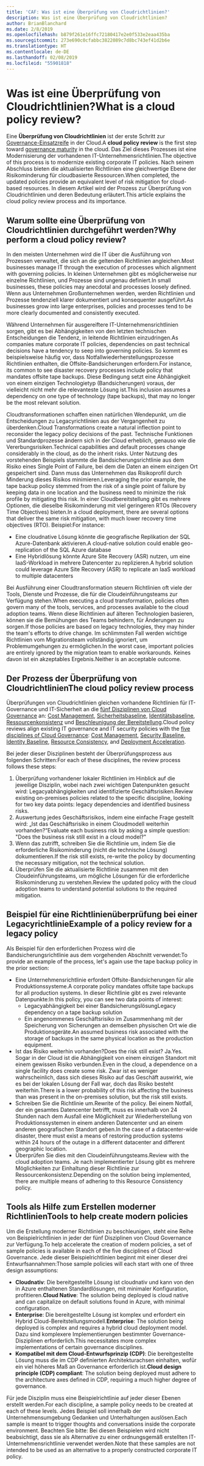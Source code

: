 ```yaml
---
title: 'CAF: Was ist eine Überprüfung von Cloudrichtlinien?'
description: Was ist eine Überprüfung von Cloudrichtlinien?
author: BrianBlanchard
ms.date: 2/8/2019
ms.openlocfilehash: b879f261e16ffc72180417e2e0f533e2eaa435ba
ms.sourcegitcommit: 273e690c0cfabbc3822089c7d8bc743ef41d2b6e
ms.translationtype: HT
ms.contentlocale: de-DE
ms.lasthandoff: 02/08/2019
ms.locfileid: "55901818"
---
```

<!-- markdownlint-disable MD026 -->

# <a name="what-is-a-cloud-policy-review"></a><span data-ttu-id="6c022-103">Was ist eine Überprüfung von Cloudrichtlinien?</span><span class="sxs-lookup"><span data-stu-id="6c022-103">What is a cloud policy review?</span></span>

<span data-ttu-id="6c022-104">Eine **Überprüfung von Cloudrichtlinien** ist der erste Schritt zur [Governance-Einsatzreife](../overview.md) in der Cloud.</span><span class="sxs-lookup"><span data-stu-id="6c022-104">A **cloud policy review** is the first step toward [governance maturity](../overview.md) in the cloud.</span></span> <span data-ttu-id="6c022-105">Das Ziel dieses Prozesses ist eine Modernisierung der vorhandenen IT-Unternehmensrichtlinien.</span><span class="sxs-lookup"><span data-stu-id="6c022-105">The objective of this process is to modernize existing corporate IT policies.</span></span> <span data-ttu-id="6c022-106">Nach seinem Abschluss bieten die aktualisierten Richtlinien eine gleichwertige Ebene der Risikominderung für cloudbasierte Ressourcen.</span><span class="sxs-lookup"><span data-stu-id="6c022-106">When completed, the updated policies provide an equivalent level of risk mitigation for cloud-based resources.</span></span> <span data-ttu-id="6c022-107">In diesem Artikel wird der Prozess zur Überprüfung von Cloudrichtlinien und deren Bedeutung erläutert.</span><span class="sxs-lookup"><span data-stu-id="6c022-107">This article explains the cloud policy review process and its importance.</span></span>

## <a name="why-perform-a-cloud-policy-review"></a><span data-ttu-id="6c022-108">Warum sollte eine Überprüfung von Cloudrichtlinien durchgeführt werden?</span><span class="sxs-lookup"><span data-stu-id="6c022-108">Why perform a cloud policy review?</span></span>

<span data-ttu-id="6c022-109">In den meisten Unternehmen wird die IT über die Ausführung von Prozessen verwaltet, die sich an die geltenden Richtlinien angleichen.</span><span class="sxs-lookup"><span data-stu-id="6c022-109">Most businesses manage IT through the execution of processes which alignment with governing policies.</span></span> <span data-ttu-id="6c022-110">In kleinen Unternehmen gibt es möglicherweise nur einzelne Richtlinien, und Prozesse sind ungenau definiert.</span><span class="sxs-lookup"><span data-stu-id="6c022-110">In small businesses, these policies may anecdotal and processes loosely defined.</span></span> <span data-ttu-id="6c022-111">Wenn aus Unternehmen Großunternehmen werden, werden Richtlinien und Prozesse tendenziell klarer dokumentiert und konsequenter ausgeführt.</span><span class="sxs-lookup"><span data-stu-id="6c022-111">As businesses grow into large enterprises, policies and processes tend to be more clearly documented and consistently executed.</span></span>

<span data-ttu-id="6c022-112">Während Unternehmen für ausgereiftere IT-Unternehmensrichtlinien sorgen, gibt es bei Abhängigkeiten von den letzten technischen Entscheidungen die Tendenz, in leitende Richtlinien einzudringen.</span><span class="sxs-lookup"><span data-stu-id="6c022-112">As companies mature corporate IT policies, dependencies on past technical decisions have a tendency to seep into governing policies.</span></span> <span data-ttu-id="6c022-113">So kommt es beispielsweise häufig vor, dass Notfallwiederherstellungsprozesse Richtlinien enthalten, die Offsite-Bandsicherungen erfordern.</span><span class="sxs-lookup"><span data-stu-id="6c022-113">For instance, its common to see disaster recovery processes include policy that mandates offsite tape backups.</span></span> <span data-ttu-id="6c022-114">Diese Bedingung setzt eine Abhängigkeit von einem einzigen Technologietyp (Bandsicherungen) voraus, der vielleicht nicht mehr die relevanteste Lösung ist.</span><span class="sxs-lookup"><span data-stu-id="6c022-114">This inclusion assumes a dependency on one type of technology (tape backups), that may no longer be the most relevant solution.</span></span>

<span data-ttu-id="6c022-115">Cloudtransformationen schaffen einen natürlichen Wendepunkt, um die Entscheidungen zu Legacyrichtlinien aus der Vergangenheit zu überdenken.</span><span class="sxs-lookup"><span data-stu-id="6c022-115">Cloud Transformations create a natural inflection point to reconsider the legacy policy decisions of the past.</span></span> <span data-ttu-id="6c022-116">Technische Funktionen und Standardprozesse ändern sich in der Cloud erheblich, genauso wie die Vererbungsrisiken.</span><span class="sxs-lookup"><span data-stu-id="6c022-116">Technical capabilities and default processes change considerably in the cloud, as do the inherit risks.</span></span> <span data-ttu-id="6c022-117">Unter Nutzung des vorstehenden Beispiels stammte die Bandsicherungsrichtlinie aus dem Risiko eines Single Point of Failure, bei dem die Daten an einem einzigen Ort gespeichert sind. Dann muss das Unternehmen das Risikoprofil durch Minderung dieses Risikos minimieren.</span><span class="sxs-lookup"><span data-stu-id="6c022-117">Leveraging the prior example, the tape backup policy stemmed from the risk of a single point of failure by keeping data in one location and the business need to minimize the risk profile by mitigating this risk.</span></span> <span data-ttu-id="6c022-118">In einer Cloudbereitstellung gibt es mehrere Optionen, die dieselbe Risikominderung mit viel geringeren RTOs (Recovery Time Objectives) bieten.</span><span class="sxs-lookup"><span data-stu-id="6c022-118">In a cloud deployment, there are several options that deliver the same risk mitigation, with much lower recovery time objectives (RTO).</span></span> <span data-ttu-id="6c022-119">Beispiel:</span><span class="sxs-lookup"><span data-stu-id="6c022-119">For instance:</span></span>

- <span data-ttu-id="6c022-120">Eine cloudnative Lösung könnte die geografische Replikation der SQL Azure-Datenbank aktivieren.</span><span class="sxs-lookup"><span data-stu-id="6c022-120">A cloud-native solution could enable geo-replication of the SQL Azure database</span></span>
- <span data-ttu-id="6c022-121">Eine Hybridlösung könnte Azure Site Recovery (ASR) nutzen, um eine IaaS-Workload in mehrere Datencenter zu replizieren.</span><span class="sxs-lookup"><span data-stu-id="6c022-121">A hybrid solution could leverage Azure Site Recovery (ASR) to replicate an IaaS workload to multiple datacenters</span></span>

<span data-ttu-id="6c022-122">Bei Ausführung einer Cloudtransformation steuern Richtlinien oft viele der Tools, Dienste und Prozesse, die für die Cloudeinführungsteams zur Verfügung stehen.</span><span class="sxs-lookup"><span data-stu-id="6c022-122">When executing a cloud transformation, policies often govern many of the tools, services, and processes available to the cloud adoption teams.</span></span> <span data-ttu-id="6c022-123">Wenn diese Richtlinien auf älteren Technologien basieren, können sie die Bemühungen des Teams behindern, für Änderungen zu sorgen.</span><span class="sxs-lookup"><span data-stu-id="6c022-123">If those policies are based on legacy technologies, they may hinder the team's efforts to drive change.</span></span> <span data-ttu-id="6c022-124">Im schlimmsten Fall werden wichtige Richtlinien vom Migrationsteam vollständig ignoriert, um Problemumgehungen zu ermöglichen.</span><span class="sxs-lookup"><span data-stu-id="6c022-124">In the worst case, important policies are entirely ignored by the migration team to enable workarounds.</span></span> <span data-ttu-id="6c022-125">Keines davon ist ein akzeptables Ergebnis.</span><span class="sxs-lookup"><span data-stu-id="6c022-125">Neither is an acceptable outcome.</span></span>

## <a name="the-cloud-policy-review-process"></a><span data-ttu-id="6c022-126">Der Prozess der Überprüfung von Cloudrichtlinien</span><span class="sxs-lookup"><span data-stu-id="6c022-126">The cloud policy review process</span></span>

<span data-ttu-id="6c022-127">Überprüfungen von Cloudrichtlinien gleichen vorhandene Richtlinien für IT-Governance und IT-Sicherheit an die [fünf Disziplinen von Cloud Governance](../overview.md) an: [Cost Management](../cost-management/overview.md), [Sicherheitsbaseline](../security-baseline/overview.md), [Identitätsbaseline](../identity-baseline/overview.md), [Ressourcenkonsistenz](../resource-consistency/overview.md) und [Beschleunigung der Bereitstellung](../deployment-acceleration/overview.md).</span><span class="sxs-lookup"><span data-stu-id="6c022-127">Cloud policy reviews align existing IT governance and IT security policies with the [five disciplines of Cloud Governance](../overview.md): [Cost Management](../cost-management/overview.md), [Security Baseline](../security-baseline/overview.md), [Identity Baseline](../identity-baseline/overview.md), [Resource Consistency](../resource-consistency/overview.md), and [Deployment Acceleration](../deployment-acceleration/overview.md).</span></span>

<span data-ttu-id="6c022-128">Bei jeder dieser Disziplinen besteht der Überprüfungsprozess aus folgenden Schritten:</span><span class="sxs-lookup"><span data-stu-id="6c022-128">For each of these disciplines, the review process follows these steps:</span></span>

1. <span data-ttu-id="6c022-129">Überprüfung vorhandener lokaler Richtlinien im Hinblick auf die jeweilige Disziplin, wobei nach zwei wichtigen Datenpunkten gesucht wird: Legacyabhängigkeiten und identifizierte Geschäftsrisiken.</span><span class="sxs-lookup"><span data-stu-id="6c022-129">Review existing on-premises policies related to the specific discipline, looking for two key data points: legacy dependencies and identified business risks.</span></span>
2. <span data-ttu-id="6c022-130">Auswertung jedes Geschäftsrisikos, indem eine einfache Frage gestellt wird: „Ist das Geschäftsrisiko in einem Cloudmodell weiterhin vorhanden?“</span><span class="sxs-lookup"><span data-stu-id="6c022-130">Evaluate each business risk by asking a simple question: "Does the business risk still exist in a cloud model?"</span></span>
3. <span data-ttu-id="6c022-131">Wenn das zutrifft, schreiben Sie die Richtlinie um, indem Sie die erforderliche Risikominderung (nicht die technische Lösung) dokumentieren.</span><span class="sxs-lookup"><span data-stu-id="6c022-131">If the risk still exists, re-write the policy by documenting the necessary mitigation, not the technical solution.</span></span>
4. <span data-ttu-id="6c022-132">Überprüfen Sie die aktualisierte Richtlinie zusammen mit den Cloudeinführungsteams, um mögliche Lösungen für die erforderliche Risikominderung zu verstehen.</span><span class="sxs-lookup"><span data-stu-id="6c022-132">Review the updated policy with the cloud adoption teams to understand potential solutions to the required mitigation.</span></span>

## <a name="example-of-a-policy-review-for-a-legacy-policy"></a><span data-ttu-id="6c022-133">Beispiel für eine Richtlinienüberprüfung bei einer Legacyrichtlinie</span><span class="sxs-lookup"><span data-stu-id="6c022-133">Example of a policy review for a legacy policy</span></span>

<span data-ttu-id="6c022-134">Als Beispiel für den erforderlichen Prozess wird die Bandsicherungsrichtlinie aus dem vorgehenden Abschnitt verwendet:</span><span class="sxs-lookup"><span data-stu-id="6c022-134">To provide an example of the process, let's again use the tape backup policy in the prior section:</span></span>

- <span data-ttu-id="6c022-135">Eine Unternehmensrichtlinie erfordert Offsite-Bandsicherungen für alle Produktionssysteme.</span><span class="sxs-lookup"><span data-stu-id="6c022-135">A corporate policy mandates offsite tape backups for all production systems.</span></span> <span data-ttu-id="6c022-136">In dieser Richtlinie gibt es zwei relevante Datenpunkte:</span><span class="sxs-lookup"><span data-stu-id="6c022-136">In this policy, you can see two data points of interest:</span></span>
  - <span data-ttu-id="6c022-137">Legacyabhängigkeit bei einer Bandsicherungslösung</span><span class="sxs-lookup"><span data-stu-id="6c022-137">Legacy dependency on a tape backup solution</span></span>
  - <span data-ttu-id="6c022-138">Ein angenommenes Geschäftsrisiko im Zusammenhang mit der Speicherung von Sicherungen an demselben physischen Ort wie die Produktionsgeräte.</span><span class="sxs-lookup"><span data-stu-id="6c022-138">An assumed business risk associated with the storage of backups in the same physical location as the production equipment.</span></span>
- <span data-ttu-id="6c022-139">Ist das Risiko weiterhin vorhanden?</span><span class="sxs-lookup"><span data-stu-id="6c022-139">Does the risk still exist?</span></span> <span data-ttu-id="6c022-140">Ja.</span><span class="sxs-lookup"><span data-stu-id="6c022-140">Yes.</span></span> <span data-ttu-id="6c022-141">Sogar in der Cloud ist die Abhängigkeit von einem einzigen Standort mit einem gewissen Risiko verbunden.</span><span class="sxs-lookup"><span data-stu-id="6c022-141">Even in the cloud, a dependence on a single facility does create some risk.</span></span> <span data-ttu-id="6c022-142">Zwar ist es weniger wahrscheinlich, dass sich dieses Risiko auf das Geschäft auswirkt, wie es bei der lokalen Lösung der Fall war, doch das Risiko besteht weiterhin.</span><span class="sxs-lookup"><span data-stu-id="6c022-142">There is a lower probability of this risk affecting the business than was present in the on-premises solution, but the risk still exists.</span></span>
- <span data-ttu-id="6c022-143">Schreiben Sie die Richtlinie um.</span><span class="sxs-lookup"><span data-stu-id="6c022-143">Rewrite of the policy.</span></span> <span data-ttu-id="6c022-144">Bei einem Notfall, der ein gesamtes Datencenter betrifft, muss es innerhalb von 24 Stunden nach dem Ausfall eine Möglichkeit zur Wiederherstellung von Produktionssystemen in einem anderen Datencenter und an einem anderen geografischen Standort geben.</span><span class="sxs-lookup"><span data-stu-id="6c022-144">In the case of a datacenter-wide disaster, there must exist a means of restoring production systems within 24 hours of the outage in a different datacenter and different geographic location.</span></span>
- <span data-ttu-id="6c022-145">Überprüfen Sie dies mit den Cloudeinführungsteams.</span><span class="sxs-lookup"><span data-stu-id="6c022-145">Review with the cloud adoption teams.</span></span> <span data-ttu-id="6c022-146">Je nach implementierter Lösung gibt es mehrere Möglichkeiten zur Einhaltung dieser Richtlinie zur Ressourcenkonsistenz.</span><span class="sxs-lookup"><span data-stu-id="6c022-146">Depending on the solution being implemented, there are multiple means of adhering to this Resource Consistency policy.</span></span>

## <a name="tools-to-help-create-modern-policies"></a><span data-ttu-id="6c022-147">Tools als Hilfe zum Erstellen moderner Richtlinien</span><span class="sxs-lookup"><span data-stu-id="6c022-147">Tools to help create modern policies</span></span>

<span data-ttu-id="6c022-148">Um die Erstellung moderner Richtlinien zu beschleunigen, steht eine Reihe von Beispielrichtlinien in jeder der fünf Disziplinen von Cloud Governance zur Verfügung.</span><span class="sxs-lookup"><span data-stu-id="6c022-148">To help accelerate the creation of modern policies, a set of sample policies is available in each of the five disciplines of Cloud Governance.</span></span> <span data-ttu-id="6c022-149">Jede dieser Beispielrichtlinien beginnt mit einer dieser drei Entwurfsannahmen:</span><span class="sxs-lookup"><span data-stu-id="6c022-149">Those sample policies will each start with one of three design assumptions:</span></span>

- <span data-ttu-id="6c022-150">**Cloudnativ**: Die bereitgestellte Lösung ist cloudnativ und kann von den in Azure enthaltenen Standardlösungen, mit minimaler Konfiguration, profitieren.</span><span class="sxs-lookup"><span data-stu-id="6c022-150">**Cloud Native**: The solution being deployed is cloud native and can capitalize on default solutions found in Azure, with minimal configuration.</span></span>
- <span data-ttu-id="6c022-151">**Enterprise**: Die bereitgestellte Lösung ist komplex und erfordert ein Hybrid Cloud-Bereitstellungsmodell.</span><span class="sxs-lookup"><span data-stu-id="6c022-151">**Enterprise**: The solution being deployed is complex and requires a hybrid cloud deployment model.</span></span> <span data-ttu-id="6c022-152">Dazu sind komplexere Implementierungen bestimmter Governance-Disziplinen erforderlich.</span><span class="sxs-lookup"><span data-stu-id="6c022-152">This necessitates more complex implementations of certain governance disciplines.</span></span>
- <span data-ttu-id="6c022-153">**Kompatibel mit dem Cloud-Entwurfsprinzip (CDP)**: Die bereitgestellte Lösung muss die im CDP definierten Architekturachsen einhalten, wofür ein viel höheres Maß an Governance erforderlich ist.</span><span class="sxs-lookup"><span data-stu-id="6c022-153">**Cloud design principle (CDP) compliant**: The solution being deployed must adhere to the architecture axes defined in CDP, requiring a much higher degree of governance.</span></span>  

<span data-ttu-id="6c022-154">Für jede Disziplin muss eine Beispielrichtlinie auf jeder dieser Ebenen erstellt werden.</span><span class="sxs-lookup"><span data-stu-id="6c022-154">For each discipline, a sample policy needs to be created at each of these levels.</span></span> <span data-ttu-id="6c022-155">Jedes Beispiel soll innerhalb der Unternehmensumgebung Gedanken und Unterhaltungen auslösen.</span><span class="sxs-lookup"><span data-stu-id="6c022-155">Each sample is meant to trigger thoughts and conversations inside the corporate environment.</span></span> <span data-ttu-id="6c022-156">Beachten Sie bitte: Bei diesen Beispielen wird nicht beabsichtigt, dass sie als Alternative zu einer ordnungsgemäß erstellten IT-Unternehmensrichtlinie verwendet werden.</span><span class="sxs-lookup"><span data-stu-id="6c022-156">Note that these samples are not intended to be used as an alternative to a properly constructed corporate IT policy.</span></span>
